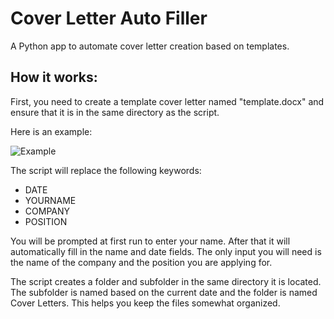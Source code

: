 # Cover Letter Auto Filler
 A Python app to automate cover letter creation based on templates.

## How it works:

First, you need to create a template cover letter named "template.docx" and ensure that it is in the same directory as the script.

Here is an example:

![Example](https://i.imgur.com/GzeFZRt.png)

The script will replace the following keywords:

<ul>
 <li>DATE</li>
 <li>YOURNAME</li>
 <li>COMPANY</li>
 <li>POSITION</li>
 </ul>
 
 You will be prompted at first run to enter your name.  After that it will automatically fill in the name and date fields.  The only input you will need is the name of the company and the position you are applying for.
 
 The script creates a folder and subfolder in the same directory it is located.  The subfolder is named based on the current date and the folder is named Cover Letters.  This helps you keep the files somewhat organized.
